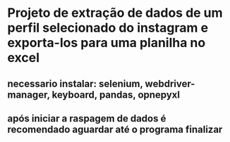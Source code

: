 # Projeto de extração de dados de um perfil selecionado do instagram e exporta-los para uma planilha no excel
## necessario instalar: selenium, webdriver-manager, keyboard, pandas, opnepyxl
## após iniciar a raspagem de dados é recomendado aguardar até o programa finalizar
